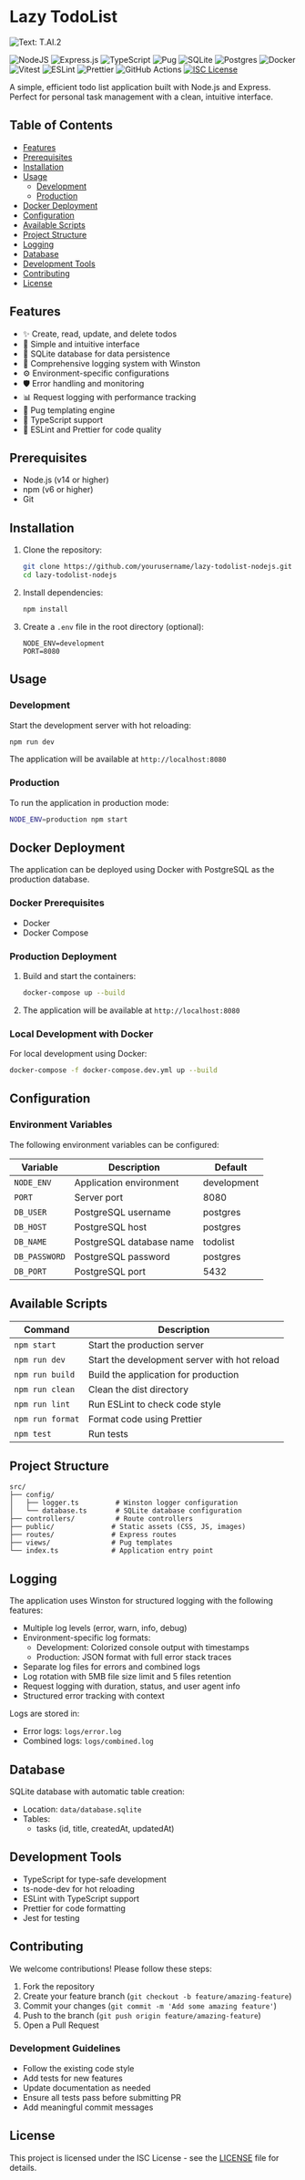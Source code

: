 # Lazy TodoList
![Text: T.AI.2](https://img.shields.io/badge/Text-T.AI.2-blue)

![NodeJS](https://img.shields.io/badge/node.js-6DA55F?style=for-the-badge&logo=node.js&logoColor=white)
![Express.js](https://img.shields.io/badge/express.js-%23404d59.svg?style=for-the-badge&logo=express&logoColor=%2361DAFB)
![TypeScript](https://img.shields.io/badge/typescript-%23007ACC.svg?style=for-the-badge&logo=typescript&logoColor=white)
![Pug](https://img.shields.io/badge/Pug-FFF?style=for-the-badge&logo=pug&logoColor=A86454)
![SQLite](https://img.shields.io/badge/sqlite-%2307405e.svg?style=for-the-badge&logo=sqlite&logoColor=white)
![Postgres](https://img.shields.io/badge/postgres-%23316192.svg?style=for-the-badge&logo=postgresql&logoColor=white)
![Docker](https://img.shields.io/badge/docker-%230db7ed.svg?style=for-the-badge&logo=docker&logoColor=white)
![Vitest](https://img.shields.io/badge/Vitest-6E9F18?style=for-the-badge&logo=vitest&logoColor=white)
![ESLint](https://img.shields.io/badge/ESLint-4B3263?style=for-the-badge&logo=eslint&logoColor=white)
![Prettier](https://img.shields.io/badge/prettier-1A2C34?style=for-the-badge&logo=prettier&logoColor=F7BA3E)
![GitHub Actions](https://img.shields.io/badge/github%20actions-%232671E5.svg?style=for-the-badge&logo=githubactions&logoColor=white)
[![ISC License](https://img.shields.io/badge/License-ISC-green.svg?style=for-the-badge)](https://opensource.org/licenses/ISC)


A simple, efficient todo list application built with Node.js and Express. Perfect for personal task management with a clean, intuitive interface.

## Table of Contents

- [Features](#features)
- [Prerequisites](#prerequisites)
- [Installation](#installation)
- [Usage](#usage)
  - [Development](#development)
  - [Production](#production)
- [Docker Deployment](#docker-deployment)
- [Configuration](#configuration)
- [Available Scripts](#available-scripts)
- [Project Structure](#project-structure)
- [Logging](#logging)
- [Database](#database)
- [Development Tools](#development-tools)
- [Contributing](#contributing)
- [License](#license)

## Features

- ✨ Create, read, update, and delete todos
- 🎨 Simple and intuitive interface
- 💾 SQLite database for data persistence
- 📝 Comprehensive logging system with Winston
- ⚙️ Environment-specific configurations
- 🛡️ Error handling and monitoring
- 📊 Request logging with performance tracking
- 🎯 Pug templating engine
- 📘 TypeScript support
- 🧹 ESLint and Prettier for code quality

## Prerequisites

- Node.js (v14 or higher)
- npm (v6 or higher)
- Git

## Installation

1. Clone the repository:

   ```bash
   git clone https://github.com/yourusername/lazy-todolist-nodejs.git
   cd lazy-todolist-nodejs
   ```

2. Install dependencies:

   ```bash
   npm install
   ```

3. Create a `.env` file in the root directory (optional):

   ```env
   NODE_ENV=development
   PORT=8080
   ```

## Usage

### Development

Start the development server with hot reloading:

```bash
npm run dev
```

The application will be available at `http://localhost:8080`

### Production

To run the application in production mode:

```bash
NODE_ENV=production npm start
```

## Docker Deployment

The application can be deployed using Docker with PostgreSQL as the production database.

### Docker Prerequisites

- Docker
- Docker Compose

### Production Deployment

1. Build and start the containers:

   ```bash
   docker-compose up --build
   ```

2. The application will be available at `http://localhost:8080`

### Local Development with Docker

For local development using Docker:

```bash
docker-compose -f docker-compose.dev.yml up --build
```

## Configuration

### Environment Variables

The following environment variables can be configured:

| Variable | Description | Default |
|----------|-------------|---------|
| `NODE_ENV` | Application environment | development |
| `PORT` | Server port | 8080 |
| `DB_USER` | PostgreSQL username | postgres |
| `DB_HOST` | PostgreSQL host | postgres |
| `DB_NAME` | PostgreSQL database name | todolist |
| `DB_PASSWORD` | PostgreSQL password | postgres |
| `DB_PORT` | PostgreSQL port | 5432 |

## Available Scripts

| Command | Description |
|---------|-------------|
| `npm start` | Start the production server |
| `npm run dev` | Start the development server with hot reload |
| `npm run build` | Build the application for production |
| `npm run clean` | Clean the dist directory |
| `npm run lint` | Run ESLint to check code style |
| `npm run format` | Format code using Prettier |
| `npm test` | Run tests |

## Project Structure

```text
src/
├── config/
│   ├── logger.ts         # Winston logger configuration
│   └── database.ts       # SQLite database configuration
├── controllers/          # Route controllers
├── public/              # Static assets (CSS, JS, images)
├── routes/              # Express routes
├── views/               # Pug templates
└── index.ts             # Application entry point
```

## Logging

The application uses Winston for structured logging with the following features:

- Multiple log levels (error, warn, info, debug)
- Environment-specific log formats:
  - Development: Colorized console output with timestamps
  - Production: JSON format with full error stack traces
- Separate log files for errors and combined logs
- Log rotation with 5MB file size limit and 5 files retention
- Request logging with duration, status, and user agent info
- Structured error tracking with context

Logs are stored in:

- Error logs: `logs/error.log`
- Combined logs: `logs/combined.log`

## Database

SQLite database with automatic table creation:

- Location: `data/database.sqlite`
- Tables:
  - tasks (id, title, createdAt, updatedAt)

## Development Tools

- TypeScript for type-safe development
- ts-node-dev for hot reloading
- ESLint with TypeScript support
- Prettier for code formatting
- Jest for testing

## Contributing

We welcome contributions! Please follow these steps:

1. Fork the repository
2. Create your feature branch (`git checkout -b feature/amazing-feature`)
3. Commit your changes (`git commit -m 'Add some amazing feature'`)
4. Push to the branch (`git push origin feature/amazing-feature`)
5. Open a Pull Request

### Development Guidelines

- Follow the existing code style
- Add tests for new features
- Update documentation as needed
- Ensure all tests pass before submitting PR
- Add meaningful commit messages

## License

This project is licensed under the ISC License - see the [LICENSE](LICENSE) file for details.
